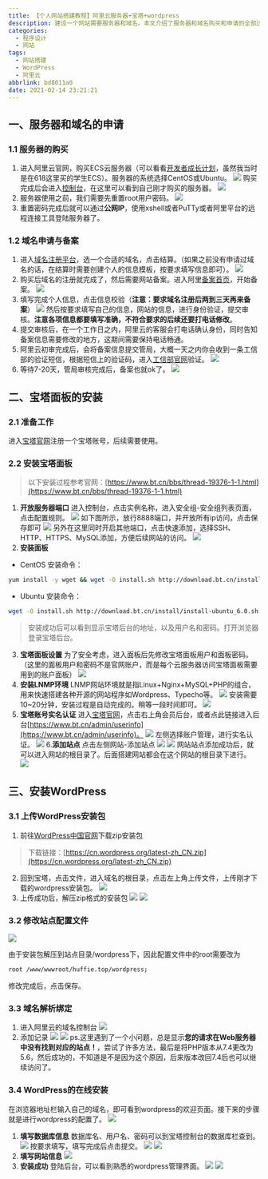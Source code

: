 ```yaml
---
title: 【个人网站搭建教程】阿里云服务器+宝塔+wordpress
description: 建设一个网站需要服务器和域名。本文介绍了服务器和域名购买和申请的全部过程，以及后续服务器配置，wordpress安装，直到博客顺利搭建的全过程，供参考。
categories:
  - 程序设计
  - 网站
tags:
  - 网站搭建
  - WordPress
  - 阿里云
abbrlink: bd8011a0
date: 2021-02-14 23:21:21
---
```


## 一、服务器和域名的申请

### 1.1 服务器的购买
1. 进入阿里云官网，购买ECS云服务器（可以看看[开发者成长计划](https://developer.aliyun.com/plan/promotion/1?spm=a2c6h.13813017.1364563.d100010001.5ab41d3cmWpHDS&utm_content=g_1000199894)，虽然我当时是在618这里买的学生ECS）。服务器的系统选择CentOS或Ubuntu。
![](https://img.mahaofei.com/img/202112231629303-ali-bt-wp-1.png)
购买完成后会进入[控制台](https://ecs.console.aliyun.com/)，在这里可以看到自己刚才购买的服务器。
![](https://img.mahaofei.com/img/202112231630259-ali-bt-wp-2.png)
2. 服务器使用之前，我们需要先重置root用户密码。
![](https://img.mahaofei.com/img/202112231630681-ali-bt-wp-3.png)
3. 重置密码完成后就可以通过**公网IP**，使用xshell或者PuTTy或者阿里平台的远程连接工具登陆服务器了。

### 1.2 域名申请与备案
1. 进入[域名注册平台](https://wanwang.aliyun.com/domain?utm_content=se_1008301712)，选一个合适的域名，点击结算。（如果之前没有申请过域名的话，在结算时需要创建个人的信息模板，按要求填写信息即可）。
![](https://img.mahaofei.com/img/202112231631536-ali-bt-wp-4.png)
2. 购买后域名的注册就完成了，然后需要网站备案。进入阿里[备案首页](https://beian.aliyun.com/)，开始备案。
![](https://img.mahaofei.com/img/202112231631757-ali-bt-wp-5.png)
3. 填写完成个人信息，点击信息校验（**注意：要求域名注册后两到三天再来备案**）
![](https://img.mahaofei.com/img/202112231631006-ali-bt-wp-6.png)
然后按要求填写自己的信息，网站的信息，进行身份验证，提交审核。**注意各项信息都要填写准确，不符合要求的后续还要打电话修改**。
4. 提交审核后，在一个工作日之内，阿里云的客服会打电话确认身份，同时告知备案信息需要修改的地方，这期间需要保持电话畅通。
5. 阿里云初审完成后，会将备案信息提交管局，大概一天之内你会收到一条工信部的验证短信，根据短信上的验证码，进入[工信部官网](https://beian.miit.gov.cn/#/Integrated/ComplaintA)验证。
![](https://img.mahaofei.com/img/202112231631498-ali-bt-wp-7.png)
6. 等待7-20天，管局审核完成后，备案也就ok了。
![](https://img.mahaofei.com/img/202112231631767-ali-bt-wp-8.png)

## 二、宝塔面板的安装
### 2.1 准备工作
进入[宝塔官网](https://www.bt.cn/)注册一个宝塔账号，后续需要使用。
### 2.2 安装宝塔面板
>以下安装过程参考官网：[https://www.bt.cn/bbs/thread-19376-1-1.html](https://www.bt.cn/bbs/thread-19376-1-1.html)
1. **开放服务器端口**
进入控制台，点击实例名称，进入安全组-安全组列表页面，点击配置规则。
![](https://img.mahaofei.com/img/202112231632152-ali-bt-wp-9.png)
如下图所示，放行8888端口，并开放所有ip访问，点击保存即可
![](https://img.mahaofei.com/img/202112231632312-ali-bt-wp-10.png)
另外在这里同时开启其他端口，点击快速添加，选择SSH、HTTP、HTTPS、MySQL添加，方便后续网站的访问。
![](https://img.mahaofei.com/img/202112231632208-ali-bt-wp-11.png)
2. **安装面板**
* CentOS 安装命令：
```bash
yum install -y wget && wget -O install.sh http://download.bt.cn/install/install_6.0.sh && sh install.sh
```
* Ubuntu 安装命令：
```bash
wget -O install.sh http://download.bt.cn/install/install-ubuntu_6.0.sh && sudo bash install.sh
```
> 安装成功后可以看到显示宝塔后台的地址，以及用户名和密码。打开浏览器登录宝塔后台。
3. **宝塔面板设置**
为了安全考虑，进入面板后先修改宝塔面板用户和面板密码。（这里的面板用户和密码不是官网账户，而是每个云服务器访问宝塔面板需要用到的账户面板）
![](https://img.mahaofei.com/img/202112231633585-ali-bt-wp-12.png)
4. **安装LNMP环境**
LNMP网站环境就是指Linux+Nginx+MySQL+PHP的组合，用来快速搭建各种开源的网站程序如Wordpress、Typecho等。
![](https://img.mahaofei.com/img/202112231633033-ali-bt-wp-13.png)
安装需要10~20分钟，安装过程是自动完成的。稍等一段时间即可。
![](https://img.mahaofei.com/img/202112231633644-ali-bt-wp-14.png)
5. **宝塔账号实名认证**
进入[宝塔官网](https://www.bt.cn/)，点击右上角会员后台，或者点此链接进入后台[https://www.bt.cn/admin/userinfo](https://www.bt.cn/admin/userinfo)。
![](https://img.mahaofei.com/img/202112231633993-ali-bt-wp-15.png)
左侧选择账户管理，进行实名认证。
![](https://img.mahaofei.com/img/202112231634655-ali-bt-wp-16.png)
6.**添加站点**
点击左侧网站-添加站点
![](https://img.mahaofei.com/img/202112231634375-ali-bt-wp-17.png)
![](https://img.mahaofei.com/img/202112231634033-ali-bt-wp-18.png)
网站站点添加成功后，就可以进入网站的根目录了。后面搭建网站都会在这个网站的根目录下进行。
![](https://img.mahaofei.com/img/202112231635182-ali-bt-wp-19.png)
## 三、安装WordPress
### 3.1 上传WordPress安装包
1. 前往[WordPress中国官网](https://cn.wordpress.org/download/)下载zip安装包
> 下载链接：[https://cn.wordpress.org/latest-zh_CN.zip](https://cn.wordpress.org/latest-zh_CN.zip)
2. 回到宝塔，点击文件，进入域名的根目录，点击左上角上传文件，上传刚才下载的wordpress安装包。
![](https://img.mahaofei.com/img/202112231635535-ali-bt-wp-20.png)
3. 上传成功后，解压zip格式的安装包
![](https://img.mahaofei.com/img/202112231635231-ali-bt-wp-21.png)
![](https://img.mahaofei.com/img/202112231635899-ali-bt-wp-22.png)
### 3.2 修改站点配置文件
![](https://img.mahaofei.com/img/202112231636769-ali-bt-wp-23.png)

由于安装包解压到站点目录/wordpress下，因此配置文件中的root需要改为
```bash
root /www/wwwroot/huffie.top/wordpress;
```
修改完成后，点击保存。
### 3.3 域名解析绑定
1. 进入阿里云的域名控制台
![](https://img.mahaofei.com/img/202112231636690-ali-bt-wp-24.png)
2. 添加记录
![](https://img.mahaofei.com/img/202112231636345-ali-bt-wp-25.png)
![](https://img.mahaofei.com/img/202112231637130-ali-bt-wp-26.png)
ps.这里遇到了一个小问题，总是显示**您的请求在Web服务器中没有找到对应的站点！**，尝试了许多方法，最后是将PHP版本从7.4更改为5.6，然后成功的，不知道是不是因为这个原因，后来版本改回7.4后也可以继续访问了。
### 3.4 WordPress的在线安装
在浏览器地址栏输入自己的域名，即可看到wordpress的欢迎页面。接下来的步骤就是进行wordpress的配置了。
![](https://img.mahaofei.com/img/202112231637983-ali-bt-wp-27.png)

1. **填写数据库信息**
数据库名、用户名、密码可以到宝塔控制台的数据库栏查到。
![](https://img.mahaofei.com/img/202112231637649-ali-bt-wp-28.png)
按要求填写，填写完成后点击提交。
![](https://img.mahaofei.com/img/202112231637587-ali-bt-wp-29.png)
![](https://img.mahaofei.com/img/202112231637349-ali-bt-wp-30.png)
2. **填写网站信息**
![](https://img.mahaofei.com/img/202112231638637-ali-bt-wp-31.png)
3. **安装成功**
登陆后台，可以看到熟悉的wordpress管理界面。
![](https://img.mahaofei.com/img/202112231638272-ali-bt-wp-32.png)
![](https://img.mahaofei.com/img/202112231638796-ali-bt-wp-33.png)